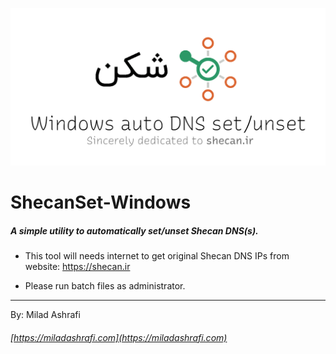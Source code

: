 ![ShecanSet-Windows](https://github.com/miladashrafi/ShecanSet-Windows/blob/main/Images/banner.png?raw=true)

# ShecanSet-Windows
##### A simple utility to automatically set/unset Shecan DNS(s).

- This tool will needs internet to get original Shecan DNS IPs from website: https://shecan.ir

- Please run batch files as administrator.



-----------------------------------------

By: Milad Ashrafi

###### [https://miladashrafi.com](https://miladashrafi.com)
